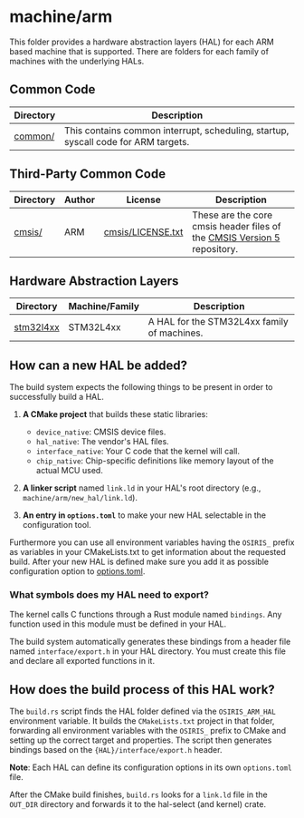 # machine/arm

This folder provides a hardware abstraction layers (HAL) for each ARM based machine that is supported.
There are folders for each family of machines with the underlying HALs.

## Common Code
| Directory | Description |
|-----------|-------------|
| [common/](common/) | This contains common interrupt, scheduling, startup, syscall code for ARM targets. | 

## Third-Party Common Code
| Directory | Author | License | Description |
|-----------|-------|---------|-------------|
| [cmsis/](cmsis/) | ARM                | [cmsis/LICENSE.txt](cmsis/LICENSE.txt) | These are the core cmsis header files of the [CMSIS Version 5](https://github.com/ARM-software/CMSIS_5) repository.                                 |

## Hardware Abstraction Layers
| Directory | Machine/Family | Description |
|-----------|----------------|-------------|
| [stm32l4xx](stm32l4xx/) | STM32L4xx | A HAL for the STM32L4xx family of machines. |


## How can a new HAL be added?

The build system expects the following things to be present in order to successfully build a HAL.

1.  **A CMake project** that builds these static libraries:
    *   `device_native`: CMSIS device files.
    *   `hal_native`: The vendor's HAL files.
    *   `interface_native`: Your C code that the kernel will call.
    *   `chip_native`: Chip-specific definitions like memory layout of the actual MCU used.

2.  **A linker script** named `link.ld` in your HAL's root directory (e.g., `machine/arm/new_hal/link.ld`).

3.  **An entry in `options.toml`** to make your new HAL selectable in the configuration tool.

Furthermore you can use all environment variables having the  ```OSIRIS_``` prefix as variables in your CMakeLists.txt to get information about the requested build.
After your new HAL is defined make sure you add it as possible configuration option to [options.toml](options.toml).

### What symbols does my HAL need to export?

The kernel calls C functions through a Rust module named `bindings`. Any function used in this module must be defined in your HAL.

The build system automatically generates these bindings from a header file named `interface/export.h` in your HAL directory. You must create this file and declare all exported functions in it.

## How does the build process of this HAL work?

The `build.rs` script finds the HAL folder defined via the `OSIRIS_ARM_HAL` environment variable. It builds the `CMakeLists.txt` project in that folder, forwarding all environment variables with the `OSIRIS_` prefix to CMake and setting up the correct target and properties. The script then generates bindings based on the `{HAL}/interface/export.h` header.  

**Note**: Each HAL can define its configuration options in its own `options.toml` file.

After the CMake build finishes, `build.rs` looks for a `link.ld` file in the `OUT_DIR` directory and forwards it to the hal-select (and kernel) crate.